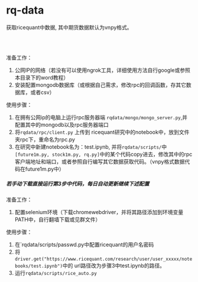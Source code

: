 rq-data
==============

获取ricequant中数据, 其中期货数据默认为vnpy格式。

<br>
<br>


准备工作：
1. 公网IP的网络（若没有可以使用ngrok工具，详细使用方法自行google或参照本目录下的word教程）
2. 安装配置mongodb数据库（或根据自己需求，修改rpc的回调函数，存其它数据库，或者csv）

使用步骤：
1. 在拥有公网ip的电脑上运行rpc服务器端 `rqdata/mongo/mongo_server.py`,并配置其中的mongodb以及rpc服务器端口
2. 将`rqdata/rpc/client.py` 上传到 ricequant研究中的notebook中，放到文件夹rpc下，重命名为rpc.py
3. 在研究中新建notebook名为：test.ipynb, 并将`rqdata/scripts/`中`[future1m.py, stock1m.py, rq.py]`中的某个代码copy进去，修改其中的rpc客户端地址和端口，或者参照自行编写其它数据获取代码。（vnpy格式数据代码在future1m.py中）


##### 若手动下载直接运行第3步中代码，每日自动更新继续下述配置

准备工作：
1. 配置selenium环境（下载chromewebdriver，并将其路径添加到环境变量PATH中，自行翻墙下载或见群文件）


使用步骤：
1. 在`rqdata/scripts/passwd.py中配置ricequant的用户名密码
2. 将`driver.get("https://www.ricequant.com/research/user/user_xxxxx/notebooks/test.ipynb")`中的
url路径改为步骤3中test.ipynb的路径。
3. 运行`rqdata/scripts/rice_auto.py`

